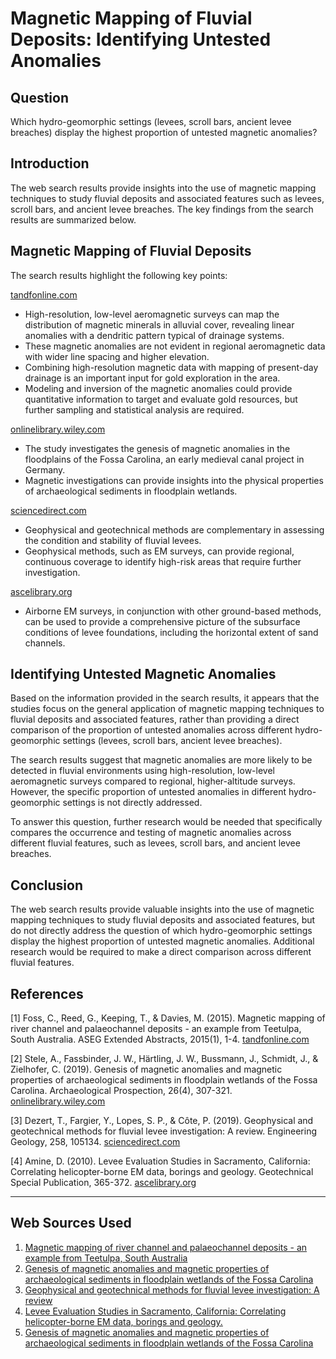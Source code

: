 # Magnetic Mapping of Fluvial Deposits: Identifying Untested Anomalies

## Question
Which hydro-geomorphic settings (levees, scroll bars, ancient levee breaches) display the highest proportion of untested magnetic anomalies?

## Introduction
The web search results provide insights into the use of magnetic mapping techniques to study fluvial deposits and associated features such as levees, scroll bars, and ancient levee breaches. The key findings from the search results are summarized below.

## Magnetic Mapping of Fluvial Deposits
The search results highlight the following key points:

[tandfonline.com](https://www.tandfonline.com/doi/full/10.1071/ASEG2015ab189)
- High-resolution, low-level aeromagnetic surveys can map the distribution of magnetic minerals in alluvial cover, revealing linear anomalies with a dendritic pattern typical of drainage systems.
- These magnetic anomalies are not evident in regional aeromagnetic data with wider line spacing and higher elevation.
- Combining high-resolution magnetic data with mapping of present-day drainage is an important input for gold exploration in the area.
- Modeling and inversion of the magnetic anomalies could provide quantitative information to target and evaluate gold resources, but further sampling and statistical analysis are required.

[onlinelibrary.wiley.com](https://onlinelibrary.wiley.com/doi/pdfdirect/10.1002/arp.1761)
- The study investigates the genesis of magnetic anomalies in the floodplains of the Fossa Carolina, an early medieval canal project in Germany.
- Magnetic investigations can provide insights into the physical properties of archaeological sediments in floodplain wetlands.

[sciencedirect.com](https://www.sciencedirect.com/science/article/pii/S0013795218304903)
- Geophysical and geotechnical methods are complementary in assessing the condition and stability of fluvial levees.
- Geophysical methods, such as EM surveys, can provide regional, continuous coverage to identify high-risk areas that require further investigation.

[ascelibrary.org](https://ascelibrary.org/doi/10.1061/41095%28365%29118)
- Airborne EM surveys, in conjunction with other ground-based methods, can be used to provide a comprehensive picture of the subsurface conditions of levee foundations, including the horizontal extent of sand channels.

## Identifying Untested Magnetic Anomalies
Based on the information provided in the search results, it appears that the studies focus on the general application of magnetic mapping techniques to fluvial deposits and associated features, rather than providing a direct comparison of the proportion of untested anomalies across different hydro-geomorphic settings (levees, scroll bars, ancient levee breaches).

The search results suggest that magnetic anomalies are more likely to be detected in fluvial environments using high-resolution, low-level aeromagnetic surveys compared to regional, higher-altitude surveys. However, the specific proportion of untested anomalies in different hydro-geomorphic settings is not directly addressed.

To answer this question, further research would be needed that specifically compares the occurrence and testing of magnetic anomalies across different fluvial features, such as levees, scroll bars, and ancient levee breaches.

## Conclusion
The web search results provide valuable insights into the use of magnetic mapping techniques to study fluvial deposits and associated features, but do not directly address the question of which hydro-geomorphic settings display the highest proportion of untested magnetic anomalies. Additional research would be required to make a direct comparison across different fluvial features.

## References
[1] Foss, C., Reed, G., Keeping, T., & Davies, M. (2015). Magnetic mapping of river channel and palaeochannel deposits - an example from Teetulpa, South Australia. ASEG Extended Abstracts, 2015(1), 1-4. [tandfonline.com](https://www.tandfonline.com/doi/full/10.1071/ASEG2015ab189)

[2] Stele, A., Fassbinder, J. W., Härtling, J. W., Bussmann, J., Schmidt, J., & Zielhofer, C. (2019). Genesis of magnetic anomalies and magnetic properties of archaeological sediments in floodplain wetlands of the Fossa Carolina. Archaeological Prospection, 26(4), 307-321. [onlinelibrary.wiley.com](https://onlinelibrary.wiley.com/doi/pdfdirect/10.1002/arp.1761)

[3] Dezert, T., Fargier, Y., Lopes, S. P., & Côte, P. (2019). Geophysical and geotechnical methods for fluvial levee investigation: A review. Engineering Geology, 258, 105134. [sciencedirect.com](https://www.sciencedirect.com/science/article/pii/S0013795218304903)

[4] Amine, D. (2010). Levee Evaluation Studies in Sacramento, California: Correlating helicopter-borne EM data, borings and geology. Geotechnical Special Publication, 365-372. [ascelibrary.org](https://ascelibrary.org/doi/10.1061/41095%28365%29118)

---
## Web Sources Used

1. [Magnetic mapping of river channel and palaeochannel deposits - an example from Teetulpa, South Australia](https://www.tandfonline.com/doi/full/10.1071/ASEG2015ab189)
2. [Genesis of magnetic anomalies and magnetic properties of archaeological sediments in floodplain wetlands of the Fossa Carolina](https://onlinelibrary.wiley.com/doi/pdfdirect/10.1002/arp.1761)
3. [Geophysical and geotechnical methods for fluvial levee investigation: A review](https://www.sciencedirect.com/science/article/pii/S0013795218304903)
4. [Levee Evaluation Studies in Sacramento, California: Correlating helicopter-borne EM data, borings and geology.](https://ascelibrary.org/doi/10.1061/41095%28365%29118)
5. [Genesis of magnetic anomalies and magnetic properties of archaeological sediments in floodplain wetlands of the Fossa Carolina](https://onlinelibrary.wiley.com/doi/10.1002/arp.1761)
